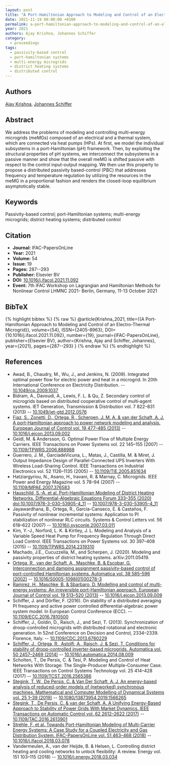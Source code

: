 ```yaml
---
layout: post
title: "A Port-Hamiltonian Approach to Modeling and Control of an Electro-Thermal Microgrid"
date: 2021-11-19 00:00:00 +0100
permalink: a-port-hamiltonian-approach-to-modeling-and-control-of-an-electro-thermal-microgrid
year: 2021
authors: Ajay Krishna, Johannes Schiffer
category:
  - proceedings
tags:
  - passivity-based control
  - port-hamiltonian systems
  - multi-energy microgrids
  - district heating systems
  - distributed control
---
```

 
## Authors
[Ajay Krishna](authors/ajay_krishna), [Johannes Schiffer](authors/johannes_schiffer)
 
## Abstract
We address the problems of modeling and controlling multi-energy microgrids (meMGs) composed of an electrical and a thermal system, which are connected via heat pumps (HPs). At first, we model the individual subsystems in a port-Hamiltonian (pH) framework. Then, by exploiting the structural properties of pH systems, we interconnect the subsystems in a passive manner and show that the overall meMG is shifted passive with respect to the control input-output mapping. We then use this property to propose a distributed passivity based-control (PBC) that addresses frequency and temperature regulation by utilizing the resources in the meMG in a proportional fashion and renders the closed-loop equilibrium asymptotically stable.
 
## Keywords
Passivity-based control; port-Hamiltonian systems; multi-energy microgrids; district heating systems; distributed control
 
## Citation
- **Journal:** IFAC-PapersOnLine
- **Year:** 2021
- **Volume:** 54
- **Issue:** 19
- **Pages:** 287--293
- **Publisher:** Elsevier BV
- **DOI:** [10.1016/j.ifacol.2021.11.092](https://doi.org/10.1016/j.ifacol.2021.11.092)
- **Event:** 7th IFAC Workshop on Lagrangian and Hamiltonian Methods for Nonlinear Control LHMNC 2021- Berlin, Germany, 11-13 October 2021
 
## BibTeX
{% highlight bibtex %}
{% raw %}
@article{Krishna_2021,
  title={{A Port-Hamiltonian Approach to Modeling and Control of an Electro-Thermal Microgrid}},
  volume={54},
  ISSN={2405-8963},
  DOI={10.1016/j.ifacol.2021.11.092},
  number={19},
  journal={IFAC-PapersOnLine},
  publisher={Elsevier BV},
  author={Krishna, Ajay and Schiffer, Johannes},
  year={2021},
  pages={287--293}
}
{% endraw %}
{% endhighlight %}
 
## References
- Awad, B., Chaudry, M., Wu, J., and Jenkins, N. (2009). Integrated optimal power flow for electric power and heat in a microgrid. In 20th International Conference on Electricity Distribution. -- [10.1049/cp.2009.1037](https://doi.org/10.1049/cp.2009.1037)
- Bidram, A., Davoudi, A., Lewis, F. L. & Qu, Z. Secondary control of microgrids based on distributed cooperative control of multi‐agent systems. IET Generation, Transmission &amp; Distribution vol. 7 822–831 (2013) -- [10.1049/iet-gtd.2012.0576](https://doi.org/10.1049/iet-gtd.2012.0576)
- [Fiaz, S., Zonetti, D., Ortega, R., Scherpen, J. M. A. & van der Schaft, A. J. A port-Hamiltonian approach to power network modeling and analysis. European Journal of Control vol. 19 477–485 (2013)](a-port-hamiltonian-approach-to-power-network-modeling-and-analysis) -- [10.1016/j.ejcon.2013.09.002](https://doi.org/10.1016/j.ejcon.2013.09.002)
- Geidl, M. & Andersson, G. Optimal Power Flow of Multiple Energy Carriers. IEEE Transactions on Power Systems vol. 22 145–155 (2007) -- [10.1109/TPWRS.2006.888988](https://doi.org/10.1109/TPWRS.2006.888988)
- Guerrero, J. M., GarciadeVicuna, L., Matas, J., Castilla, M. & Miret, J. Output Impedance Design of Parallel-Connected UPS Inverters With Wireless Load-Sharing Control. IEEE Transactions on Industrial Electronics vol. 52 1126–1135 (2005) -- [10.1109/TIE.2005.851634](https://doi.org/10.1109/TIE.2005.851634)
- Hatziargyriou, N., Asano, H., Iravani, R. & Marnay, C. Microgrids. IEEE Power and Energy Magazine vol. 5 78–94 (2007) -- [10.1109/MPAE.2007.376583](https://doi.org/10.1109/MPAE.2007.376583)
- [Hauschild, S.-A. et al. Port-Hamiltonian Modeling of District Heating Networks. Differential-Algebraic Equations Forum 333–355 (2020) doi:10.1007/978-3-030-53905-4_11](port-hamiltonian-modeling-of-district-heating-networks) -- [10.1007/978-3-030-53905-4_11](https://doi.org/10.1007/978-3-030-53905-4_11)
- Jayawardhana, B., Ortega, R., García-Canseco, E. & Castaños, F. Passivity of nonlinear incremental systems: Application to PI stabilization of nonlinear RLC circuits. Systems &amp; Control Letters vol. 56 618–622 (2007) -- [10.1016/j.sysconle.2007.03.011](https://doi.org/10.1016/j.sysconle.2007.03.011)
- Kim, Y.-J., Norford, L. K. & Kirtley, J. L. Modeling and Analysis of a Variable Speed Heat Pump for Frequency Regulation Through Direct Load Control. IEEE Transactions on Power Systems vol. 30 397–408 (2015) -- [10.1109/TPWRS.2014.2319310](https://doi.org/10.1109/TPWRS.2014.2319310)
- Machado, J.E., Cucuzzella, M., and Scherpen, J. (2020). Modeling and passivity properties of district heating systems. arXiv:2011.05419.
- [Ortega, R., van der Schaft, A., Maschke, B. & Escobar, G. Interconnection and damping assignment passivity-based control of port-controlled Hamiltonian systems. Automatica vol. 38 585–596 (2002)](interconnection-and-damping-assignment-passivity-based-control-of-port-controlled-hamiltonian-systems) -- [10.1016/S0005-1098(01)00278-3](https://doi.org/10.1016/S0005-1098(01)00278-3)
- [Ramirez, H., Maschke, B. & Sbarbaro, D. Modelling and control of multi-energy systems: An irreversible port-Hamiltonian approach. European Journal of Control vol. 19 513–520 (2013)](modelling-and-control-of-multi-energy-systems-an-irreversible-port-hamiltonian-approach) -- [10.1016/j.ejcon.2013.09.009](https://doi.org/10.1016/j.ejcon.2013.09.009)
- Schiffer, J. and Dörfler, F. (2016). On stability of a distributed averaging PI frequency and active power controlled differential-algebraic power system model. In European Control Conference (ECC). -- [10.1109/ECC.2016.7810500](https://doi.org/10.1109/ECC.2016.7810500)
- Schiffer, J., Goldin, D., Raisch, J., and Sezi, T. (2013). Synchronization of droop-controlled microgrids with distributed rotational and electronic generation. In 52nd Conference on Decision and Control, 2334–2339. Florence, Italy. -- [10.1109/CDC.2013.6760229](https://doi.org/10.1109/CDC.2013.6760229)
- [Schiffer, J., Ortega, R., Astolfi, A., Raisch, J. & Sezi, T. Conditions for stability of droop-controlled inverter-based microgrids. Automatica vol. 50 2457–2469 (2014)](conditions-for-stability-of-droop-controlled-inverter-based-microgrids) -- [10.1016/j.automatica.2014.08.009](https://doi.org/10.1016/j.automatica.2014.08.009)
- Scholten, T., De Persis, C. & Tesi, P. Modeling and Control of Heat Networks With Storage: The Single-Producer Multiple-Consumer Case. IEEE Transactions on Control Systems Technology vol. 25 414–428 (2017) -- [10.1109/TCST.2016.2565386](https://doi.org/10.1109/TCST.2016.2565386)
- [Stegink, T. W., De Persis, C. & Van Der Schaft, A. J. An energy-based analysis of reduced-order models of (networked) synchronous machines. Mathematical and Computer Modelling of Dynamical Systems vol. 25 1–39 (2019)](an-energy-based-analysis-of-reduced-order-models-of-networked-synchronous-machines) -- [10.1080/13873954.2019.1566265](https://doi.org/10.1080/13873954.2019.1566265)
- [Stegink, T., De Persis, C. & van der Schaft, A. A Unifying Energy-Based Approach to Stability of Power Grids With Market Dynamics. IEEE Transactions on Automatic Control vol. 62 2612–2622 (2017)](a-unifying-energy-based-approach-to-stability-of-power-grids-with-market-dynamics) -- [10.1109/TAC.2016.2613901](https://doi.org/10.1109/TAC.2016.2613901)
- [Strehle, F. et al. Towards Port-Hamiltonian Modeling of Multi-Carrier Energy Systems: A Case Study for a Coupled Electricity and Gas Distribution System. IFAC-PapersOnLine vol. 51 463–468 (2018)](towards-port-hamiltonian-modeling-of-multi-carrier-energy-systems-a-case-study-for-a-coupled-electricity-and-gas-distribution-system) -- [10.1016/j.ifacol.2018.03.078](https://doi.org/10.1016/j.ifacol.2018.03.078)
- Vandermeulen, A., van der Heijde, B. & Helsen, L. Controlling district heating and cooling networks to unlock flexibility: A review. Energy vol. 151 103–115 (2018) -- [10.1016/j.energy.2018.03.034](https://doi.org/10.1016/j.energy.2018.03.034)

